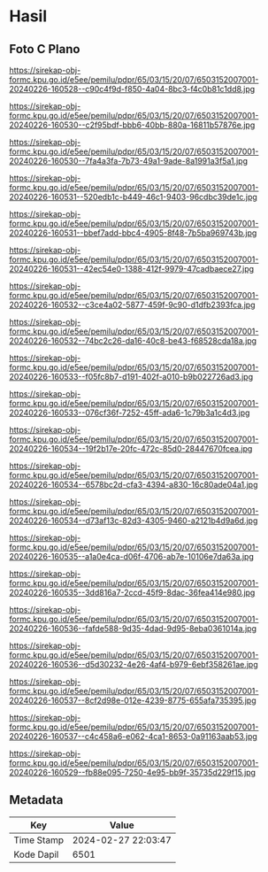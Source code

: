 # Hasil

## Foto C Plano

https://sirekap-obj-formc.kpu.go.id/e5ee/pemilu/pdpr/65/03/15/20/07/6503152007001-20240226-160528--c90c4f9d-f850-4a04-8bc3-f4c0b81c1dd8.jpg

https://sirekap-obj-formc.kpu.go.id/e5ee/pemilu/pdpr/65/03/15/20/07/6503152007001-20240226-160530--c2f95bdf-bbb6-40bb-880a-16811b57876e.jpg

https://sirekap-obj-formc.kpu.go.id/e5ee/pemilu/pdpr/65/03/15/20/07/6503152007001-20240226-160530--7fa4a3fa-7b73-49a1-9ade-8a1991a3f5a1.jpg

https://sirekap-obj-formc.kpu.go.id/e5ee/pemilu/pdpr/65/03/15/20/07/6503152007001-20240226-160531--520edb1c-b449-46c1-9403-96cdbc39de1c.jpg

https://sirekap-obj-formc.kpu.go.id/e5ee/pemilu/pdpr/65/03/15/20/07/6503152007001-20240226-160531--bbef7add-bbc4-4905-8f48-7b5ba969743b.jpg

https://sirekap-obj-formc.kpu.go.id/e5ee/pemilu/pdpr/65/03/15/20/07/6503152007001-20240226-160531--42ec54e0-1388-412f-9979-47cadbaece27.jpg

https://sirekap-obj-formc.kpu.go.id/e5ee/pemilu/pdpr/65/03/15/20/07/6503152007001-20240226-160532--c3ce4a02-5877-459f-9c90-d1dfb2393fca.jpg

https://sirekap-obj-formc.kpu.go.id/e5ee/pemilu/pdpr/65/03/15/20/07/6503152007001-20240226-160532--74bc2c26-da16-40c8-be43-f68528cda18a.jpg

https://sirekap-obj-formc.kpu.go.id/e5ee/pemilu/pdpr/65/03/15/20/07/6503152007001-20240226-160533--f05fc8b7-d191-402f-a010-b9b022726ad3.jpg

https://sirekap-obj-formc.kpu.go.id/e5ee/pemilu/pdpr/65/03/15/20/07/6503152007001-20240226-160533--076cf36f-7252-45ff-ada6-1c79b3a1c4d3.jpg

https://sirekap-obj-formc.kpu.go.id/e5ee/pemilu/pdpr/65/03/15/20/07/6503152007001-20240226-160534--19f2b17e-20fc-472c-85d0-28447670fcea.jpg

https://sirekap-obj-formc.kpu.go.id/e5ee/pemilu/pdpr/65/03/15/20/07/6503152007001-20240226-160534--6578bc2d-cfa3-4394-a830-16c80ade04a1.jpg

https://sirekap-obj-formc.kpu.go.id/e5ee/pemilu/pdpr/65/03/15/20/07/6503152007001-20240226-160534--d73af13c-82d3-4305-9460-a2121b4d9a6d.jpg

https://sirekap-obj-formc.kpu.go.id/e5ee/pemilu/pdpr/65/03/15/20/07/6503152007001-20240226-160535--a1a0e4ca-d06f-4706-ab7e-10106e7da63a.jpg

https://sirekap-obj-formc.kpu.go.id/e5ee/pemilu/pdpr/65/03/15/20/07/6503152007001-20240226-160535--3dd816a7-2ccd-45f9-8dac-36fea414e980.jpg

https://sirekap-obj-formc.kpu.go.id/e5ee/pemilu/pdpr/65/03/15/20/07/6503152007001-20240226-160536--fafde588-9d35-4dad-9d95-8eba0361014a.jpg

https://sirekap-obj-formc.kpu.go.id/e5ee/pemilu/pdpr/65/03/15/20/07/6503152007001-20240226-160536--d5d30232-4e26-4af4-b979-6ebf358261ae.jpg

https://sirekap-obj-formc.kpu.go.id/e5ee/pemilu/pdpr/65/03/15/20/07/6503152007001-20240226-160537--8cf2d98e-012e-4239-8775-655afa735395.jpg

https://sirekap-obj-formc.kpu.go.id/e5ee/pemilu/pdpr/65/03/15/20/07/6503152007001-20240226-160537--c4c458a6-e062-4ca1-8653-0a91163aab53.jpg

https://sirekap-obj-formc.kpu.go.id/e5ee/pemilu/pdpr/65/03/15/20/07/6503152007001-20240226-160529--fb88e095-7250-4e95-bb9f-35735d229f15.jpg


## Metadata

| Key        | Value               |
| ---------- | ------------------- |
| Time Stamp | 2024-02-27 22:03:47 |
| Kode Dapil | 6501                |



